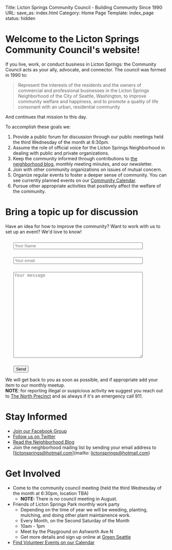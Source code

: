 Title: Licton Springs Community Council - Building Community Since 1990
URL:
save_as: index.html
Category: Home Page
Template: index_page
status: hidden

# Welcome to the Licton Springs Community Council's website!

If you live, work, or conduct business in Licton Springs: the Community Council acts as your ally, advocate, and connector.
The council was formed in 1990 to:

> Represent the interests of the residents and the
> owners of commercial and professional businesses
> in the Licton Springs Neighborhood of the City of
> Seattle, Washington, to improve community welfare
> and happiness, and to promote a quality of life
> consonant with an urban, residential community

And continues that mission to this day.

To accomplish these goals we:

1. Provide a public forum for discussion through our public meetings held the third Wednesday of the month at 6:30pm.
2. Assume the role of official voice for the Licton Springs Neighborhood in dealing with public and private organizations.
3. Keep the community informed through contributions to [the neighborhood blog](https://lovelicton.com/), monthly meeting minutes, and our newsletter.
4. Join with other community organizations on issues of mutual concern.
5. Organize regular events to foster a deeper sense of community. You can see currently planned events on our [Community Calendar](/pages/community-calendar.html).
6. Pursue other appropriate activities that positively affect the welfare of the community.

# Bring a topic up for discussion

Have an idea for how to improve the community? Want to work with us to set up an event?
We'd love to know!


<form method="POST" action="https://formspree.io/lictonspringscouncil@gmail.com">
  <input type="text" name="name" placeholder="Your Name" style="width: 80%; display: block; clear: both; margin: 5%;">
  <input type="email" name="email" placeholder="Your email" style="width: 80%; display: block; clear: both; margin: 5%;">
  <textarea name="message" placeholder="Your message" style="width: 80%; display: block; clear: both; margin: 5%; height: 20em"></textarea>
  <button type="submit" style="margin-left: 5%;">Send</button>
</form>

We will get back to you as soon as possible, and if appropriate add your item to our monthly meetup. <br />
**NOTE**: for reporting illegal or suspicious activity we suggest you reach out to [The North Precinct](https://www.seattle.gov/police/about-us/police-locations/north-precinct/north-precinct-contacts) and as always if it's an emergency call 911.

# Stay Informed
* [Join our Facebook Group](https://www.facebook.com/LictonSpringsNeighborhood/)
* [Follow us on Twitter](https://twitter.com/LictonSprings)
* [Read the Neighborhood Blog](https://lovelicton.com/)
* Join the neighborhood mailing list by sending your email address to [lictonsprings@hotmail.com](mailto: lictonsprings@hotmail.com)


# Get Involved
* Come to the community council meeting (held the third Wednesday of the month at 6:30pm, location TBA)
    * **NOTE:** There is no council meeting in August.
* Friends of Licton Springs Park monthly work party
    * Depending on the time of year we will be weeding, planting, mulching, and doing other plant maintainence work.
    * Every Month, on the Second Saturday of the Month
    * 10am - 1pm
    * Meet by the Playground on Ashworth Ave N
    * Get more details and sign up online at <a id="work_party_external_link" href="#">Green Seattle</a>
* [Find Volunteer Events on our Calendar](/pages/community-calendar.html)



<script>
var d = new Date();

var link = document.getElementById("work_party_external_link");
var todayString = "" + d.getFullYear() + "-" + (d.getMonth()+1) + "-" + d.getDate();
var oneYearString = "" + (d.getFullYear()+1) + "-" + (d.getMonth()+1) + "-" + d.getDate();

link.setAttribute("href","https://seattle.greencitypartnerships.org/event/map/?&park=licton-springs-park&start=" + todayString + "&end=" + oneYearString);
</script>

